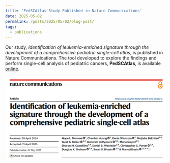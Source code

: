 ```yaml
---
title: 'PedSCAtlas Study Published in Nature Communications'
date: 2025-05-02
permalink: /posts/2025/05/02/blog-post/
tags:
  - publications
---
```


Our study, *Identification of leukemia-enriched signature through the development of a comprehensive pediatric single-cell atlas*, is published in Nature Communications. The tool developed to explore the findings and perform single-cell analysis of pediatric cancers, **PedSCAtlas**, is available [online](https://bhasinlab.bmi.emory.edu/PediatricSCAtlas/). 

![Nat Comm 2025](/images/2025_natComm.png)
